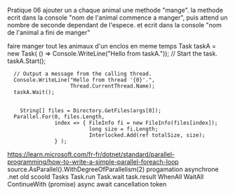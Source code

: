 Pratique 06
ajouter un a chaque animal une methode "mange". la methode ecrit dans la console "nom de l'animal commence a manger", puis attend un nombre de seconde dependant de l'espece.
et ecrit dans la console "nom de l'animal a fini de manger"

faire manger tout les animaux d'un enclos en meme temps 
Task taskA = new Task( () => Console.WriteLine("Hello from taskA."));
      // Start the task.
      taskA.Start();

      // Output a message from the calling thread.
      Console.WriteLine("Hello from thread '{0}'.",
                        Thread.CurrentThread.Name);
      taskA.Wait();


        String[] files = Directory.GetFiles(args[0]);
      Parallel.For(0, files.Length,
                   index => { FileInfo fi = new FileInfo(files[index]);
                              long size = fi.Length;
                              Interlocked.Add(ref totalSize, size);
                   } );
https://learn.microsoft.com/fr-fr/dotnet/standard/parallel-programming/how-to-write-a-simple-parallel-foreach-loop
 source.AsParallel().WithDegreeOfParallelism(2)
progamation asynchrone .net
old scoold
Tasks
Task.run
Task.wait
task.result
WhenAll
WaitAll
 ContinueWith (promise)
async await
cancellation token
